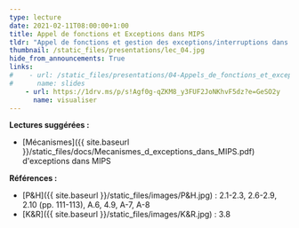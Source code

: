 ```yaml
---
type: lecture
date: 2021-02-11T08:00:00+1:00
title: Appel de fonctions et Exceptions dans MIPS
tldr: "Appel de fonctions et gestion des exceptions/interruptions dans MIPS"
thumbnail: /static_files/presentations/lec_04.jpg
hide_from_announcements: True
links:
#    - url: /static_files/presentations/04-Appels_de_fonctions_et_exceptions.pptx
#      name: slides
    - url: https://1drv.ms/p/s!Agf0g-qZKM8_y3FUF2JoNKhvF5dz?e=GeSO2y
      name: visualiser
---
```

**Lectures suggérées :**   
- [Mécanismes]({{ site.baseurl }}/static_files/docs/Mecanismes_d_exceptions_dans_MIPS.pdf) d'exceptions dans MIPS

**Références :**
- [P&H]({{ site.baseurl }}/static_files/images/P&H.jpg) : 2.1-2.3, 2.6-2.9, 2.10 (pp. 111-113), A.6, 4.9, A-7, A-8
- [K&R]({{ site.baseurl }}/static_files/images/K&R.jpg) : 3.8
